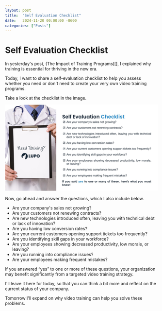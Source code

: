 ```yaml
---
layout: post
title:  "Self Evaluation Checklist"
date:   2024-11-20 00:00:00 -0600
categories: ["Posts"] 
---
```

# Self Evaluation Checklist

In yesterday's post, (The Impact of Training Programs)[], I explained why training is essential for thriving in the new era. 

Today, I want to share a self-evaluation checklist to help you assess whether you need or don't need to create your very own video training programs.

Take a look at the checklist in the image.

![Impact of training programs](/_posts/2024/images/lead_magnet/Slide5.JPG)

Now, go ahead and answer the questions, which I also include below.  

- Are your company's sales not growing?  
- Are your customers not renewing contracts?  
- Are new technologies introduced often, leaving you with technical debt or lack of innovation?  
- Are you having low conversion rates?  
- Are your current customers opening support tickets too frequently?  
- Are you identifying skill gaps in your workforce?  
- Are your employees showing decreased productivity, low morale, or leaving?  
- Are you running into compliance issues?  
- Are your employees making frequent mistakes?  

If you answered “yes” to one or more of these questions, your organization may benefit significantly from a targeted video training strategy. 

I'll leave it here for today, so that you can think a bit more and reflect on the current status of your company. 

Tomorrow I'll expand on why video training can help you solve these problems.